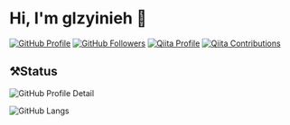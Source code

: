 # Hi, I'm glzyinieh 👋

<!--
**glyzinieh/glyzinieh** is a ✨ _special_ ✨ repository because its `README.md` (this file) appears on your GitHub profile.

Here are some ideas to get you started:

- 🔭 I’m currently working on ...
- 🌱 I’m currently learning ...
- 👯 I’m looking to collaborate on ...
- 🤔 I’m looking for help with ...
- 💬 Ask me about ...
- 📫 How to reach me: ...
- 😄 Pronouns: ...
- ⚡ Fun fact: ...
-->

[![GitHub Profile](https://komarev.com/ghpvc/?username=glyzinieh)](https://github.com/glyzinieh/)
[![GitHub Followers](https://img.shields.io/github/followers/glyzinieh?label=follow&logo=github&style=flat)](https://github.com/glyzinieh)
[![Qiita Profile](https://qiita-badge.apiapi.app/s/glyzinieh/posts.svg)](http://qiita.com/glyzinieh)
[![Qiita Contributions](https://qiita-badge.apiapi.app/s/glyzinieh/contributions.svg)](http://qiita.com/glyzinieh)

## ⚒️Status

![GitHub Profile Detail](https://github-readme-stats-flax-iota.vercel.app/api?username=glyzinieh&count_private=true&show_icons=true)

![GitHub Langs](https://github-readme-stats-flax-iota.vercel.app/api/top-langs/?username=glyzinieh&layout=compact)
